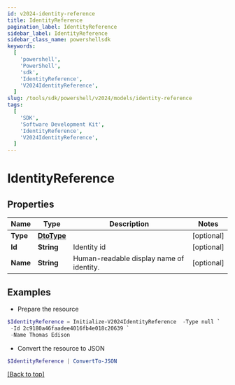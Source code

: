 ```yaml
---
id: v2024-identity-reference
title: IdentityReference
pagination_label: IdentityReference
sidebar_label: IdentityReference
sidebar_class_name: powershellsdk
keywords:
  [
    'powershell',
    'PowerShell',
    'sdk',
    'IdentityReference',
    'V2024IdentityReference',
  ]
slug: /tools/sdk/powershell/v2024/models/identity-reference
tags:
  [
    'SDK',
    'Software Development Kit',
    'IdentityReference',
    'V2024IdentityReference',
  ]
---
```


# IdentityReference

## Properties

| Name | Type | Description | Notes |
| --- | --- | --- | --- |
| **Type** | [**DtoType**](dto-type) |  | [optional] |
| **Id** | **String** | Identity id | [optional] |
| **Name** | **String** | Human-readable display name of identity. | [optional] |

## Examples

- Prepare the resource

```powershell
$IdentityReference = Initialize-V2024IdentityReference  -Type null `
 -Id 2c9180a46faadee4016fb4e018c20639 `
 -Name Thomas Edison
```

- Convert the resource to JSON

```powershell
$IdentityReference | ConvertTo-JSON
```

[[Back to top]](#)
